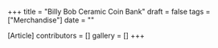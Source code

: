 +++
title = "Billy Bob Ceramic Coin Bank"
draft = false
tags = ["Merchandise"]
date = ""

[Article]
contributors = []
gallery = []
+++